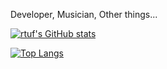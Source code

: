 Developer, Musician, Other things...

[![rtuf's GitHub stats](https://github-readme-stats.vercel.app/api?username=rtuf)](https://github.com/rtuf)



[![Top Langs](https://github-readme-stats.vercel.app/api/top-langs/?username=rtuf&layout=compact)](https://github.com/rtuf)
